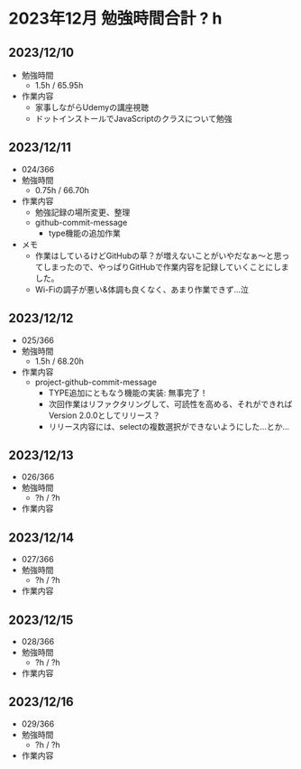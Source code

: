 # 2023年12月 勉強時間合計 ? h

## 2023/12/10
- 勉強時間
  - 1.5h / 65.95h
- 作業内容
  - 家事しながらUdemyの講座視聴
  - ドットインストールでJavaScriptのクラスについて勉強

## 2023/12/11
- 024/366
- 勉強時間
  - 0.75h / 66.70h
- 作業内容
  - 勉強記録の場所変更、整理
  - github-commit-message
    - type機能の追加作業
- メモ
  - 作業はしているけどGitHubの草？が増えないことがいやだなぁ〜と思ってしまったので、やっぱりGitHubで作業内容を記録していくことにしました。
  - Wi-Fiの調子が悪い&体調も良くなく、あまり作業できず...泣

## 2023/12/12
- 025/366
- 勉強時間
  - 1.5h / 68.20h
- 作業内容
  - project-github-commit-message
    - TYPE追加にともなう機能の実装: 無事完了！
    - 次回作業はリファクタリングして、可読性を高める、それができればVersion 2.0.0としてリリース？
    - リリース内容には、selectの複数選択ができないようにした...とか...


## 2023/12/13
- 026/366
- 勉強時間
  - ?h / ?h
- 作業内容

## 2023/12/14
- 027/366
- 勉強時間
  - ?h / ?h
- 作業内容

## 2023/12/15
- 028/366
- 勉強時間
  - ?h / ?h
- 作業内容

## 2023/12/16
- 029/366
- 勉強時間
  - ?h / ?h
- 作業内容